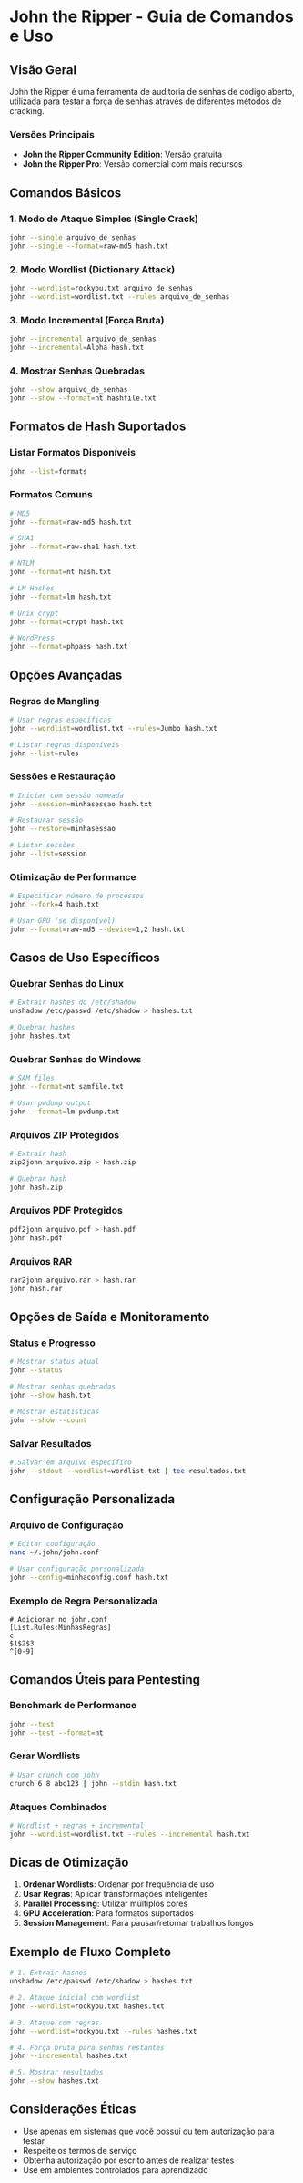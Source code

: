 # John the Ripper - Guia de Comandos e Uso

## Visão Geral
John the Ripper é uma ferramenta de auditoria de senhas de código aberto, utilizada para testar a força de senhas através de diferentes métodos de cracking.

### Versões Principais
- **John the Ripper Community Edition**: Versão gratuita
- **John the Ripper Pro**: Versão comercial com mais recursos

## Comandos Básicos

### 1. Modo de Ataque Simples (Single Crack)
```bash
john --single arquivo_de_senhas
john --single --format=raw-md5 hash.txt
```

### 2. Modo Wordlist (Dictionary Attack)
```bash
john --wordlist=rockyou.txt arquivo_de_senhas
john --wordlist=wordlist.txt --rules arquivo_de_senhas
```

### 3. Modo Incremental (Força Bruta)
```bash
john --incremental arquivo_de_senhas
john --incremental=Alpha hash.txt
```

### 4. Mostrar Senhas Quebradas
```bash
john --show arquivo_de_senhas
john --show --format=nt hashfile.txt
```

## Formatos de Hash Suportados

### Listar Formatos Disponíveis
```bash
john --list=formats
```

### Formatos Comuns
```bash
# MD5
john --format=raw-md5 hash.txt

# SHA1
john --format=raw-sha1 hash.txt

# NTLM
john --format=nt hash.txt

# LM Hashes
john --format=lm hash.txt

# Unix crypt
john --format=crypt hash.txt

# WordPress
john --format=phpass hash.txt
```

## Opções Avançadas

### Regras de Mangling
```bash
# Usar regras específicas
john --wordlist=wordlist.txt --rules=Jumbo hash.txt

# Listar regras disponíveis
john --list=rules
```

### Sessões e Restauração
```bash
# Iniciar com sessão nomeada
john --session=minhasessao hash.txt

# Restaurar sessão
john --restore=minhasessao

# Listar sessões
john --list=session
```

### Otimização de Performance
```bash
# Especificar número de processos
john --fork=4 hash.txt

# Usar GPU (se disponível)
john --format=raw-md5 --device=1,2 hash.txt
```

## Casos de Uso Específicos

### Quebrar Senhas do Linux
```bash
# Extrair hashes do /etc/shadow
unshadow /etc/passwd /etc/shadow > hashes.txt

# Quebrar hashes
john hashes.txt
```

### Quebrar Senhas do Windows
```bash
# SAM files
john --format=nt samfile.txt

# Usar pwdump output
john --format=lm pwdump.txt
```

### Arquivos ZIP Protegidos
```bash
# Extrair hash
zip2john arquivo.zip > hash.zip

# Quebrar hash
john hash.zip
```

### Arquivos PDF Protegidos
```bash
pdf2john arquivo.pdf > hash.pdf
john hash.pdf
```

### Arquivos RAR
```bash
rar2john arquivo.rar > hash.rar
john hash.rar
```

## Opções de Saída e Monitoramento

### Status e Progresso
```bash
# Mostrar status atual
john --status

# Mostrar senhas quebradas
john --show hash.txt

# Mostrar estatísticas
john --show --count
```

### Salvar Resultados
```bash
# Salvar em arquivo específico
john --stdout --wordlist=wordlist.txt | tee resultados.txt
```

## Configuração Personalizada

### Arquivo de Configuração
```bash
# Editar configuração
nano ~/.john/john.conf

# Usar configuração personalizada
john --config=minhaconfig.conf hash.txt
```

### Exemplo de Regra Personalizada
```
# Adicionar no john.conf
[List.Rules:MinhasRegras]
c
$1$2$3
^[0-9]
```

## Comandos Úteis para Pentesting

### Benchmark de Performance
```bash
john --test
john --test --format=nt
```

### Gerar Wordlists
```bash
# Usar crunch com john
crunch 6 8 abc123 | john --stdin hash.txt
```

### Ataques Combinados
```bash
# Wordlist + regras + incremental
john --wordlist=wordlist.txt --rules --incremental hash.txt
```

## Dicas de Otimização

1. **Ordenar Wordlists**: Ordenar por frequência de uso
2. **Usar Regras**: Aplicar transformações inteligentes
3. **Parallel Processing**: Utilizar múltiplos cores
4. **GPU Acceleration**: Para formatos suportados
5. **Session Management**: Para pausar/retomar trabalhos longos

## Exemplo de Fluxo Completo

```bash
# 1. Extrair hashes
unshadow /etc/passwd /etc/shadow > hashes.txt

# 2. Ataque inicial com wordlist
john --wordlist=rockyou.txt hashes.txt

# 3. Ataque com regras
john --wordlist=rockyou.txt --rules hashes.txt

# 4. Força bruta para senhas restantes
john --incremental hashes.txt

# 5. Mostrar resultados
john --show hashes.txt
```

## Considerações Éticas

- Use apenas em sistemas que você possui ou tem autorização para testar
- Respeite os termos de serviço
- Obtenha autorização por escrito antes de realizar testes
- Use em ambientes controlados para aprendizado